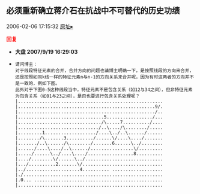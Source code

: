## 必须重新确立蒋介石在抗战中不可替代的历史功绩
2006-02-06 17:15:32
[原址▸](http://www.fxgan.com/chan_time/2006_01_06/15.htm)





**<font color='red'>回复</font>**


- **大盘 2007/9/19 16:29:03**
- ```
  请问博主：
  对于线段特征元素的合并，合并方向的问题也请博主明确一下，是按照线段的方向来合并，还是按照如同k线一样的特征元素n与n-1的方向关系来合并呢，因为有时这两者的方向并不是一致的，例如下图。
  此外对于下图0-5这种线段当中，特征元素不是包含关系（如12与34之间），但非特征元素为包含关系（如01与23之间），是否也要进行包含关系处理呢？
  |......................................................
  |...................................................9/.
  |.................................................../..
  |................................5................./...
  |.............................../\.....7........../....
  |............................../..\..../\......../.....
  |.........1.................../....\../..\....../......
  |......../\.......3........../......\/....\..../.......
  |......./..\....../\......../.......6......\../........
  |....../....\..../..\....../................\/.........
  |...../......\../....\..../.................8..........
  |..../........\/......\../.............................
  |.../..........2.......\/..............................
  |../....................4.......... ...................
  |./....................................................
  |.0... ................................................
  |......................................................
  ```
